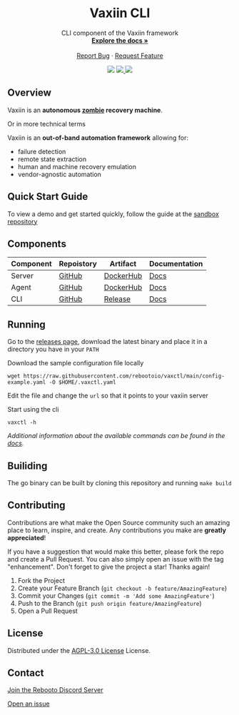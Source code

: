 <div id="top"></div>
<div align="center">
  <h1 align="center">Vaxiin CLI</h1>

  <p align="center">
    CLI component of the Vaxiin framework
    <br />
    <a href="https://docs.vaxiin.io"><strong>Explore the docs »</strong></a>
    <br />
    <br />
    <a href="https://github.com/rebootoio/vaxctl/issues/new?assignees=&labels=bug&template=bug_report.md&title=">Report Bug</a>
    ·
    <a href="https://github.com/rebootoio/vaxctl/issues/new?assignees=&labels=enhancement&template=feature_request.md&title=">Request Feature</a>
  </p>
    <a >
    <img src='https://img.shields.io/github/v/tag/rebootoio/vaxctl?style=for-the-badge'>
  </a>
  <a href='https://discord.gg/aEJ6qwcCGs'>
    <img src='https://img.shields.io/discord/813371439469297674?style=for-the-badge'>
  </a>
  <a href='https://github.com/rebootoio/vaxctl/blob/main/LICENSE'>
    <img src='https://img.shields.io/github/license/rebootoio/vaxctl?style=for-the-badge'>
  </a>
</div>

## Overview
Vaxiin is an **autonomous [zombie](https://docs.vaxiin.io/#wait-what-zombies) recovery machine**.

Or in more technical terms

Vaxiin is an **out-of-band automation framework** allowing for:  
- failure detection
- remote state extraction
- human and machine recovery emulation
- vendor-agnostic automation

## Quick Start Guide
To view a demo and get started quickly, follow the guide at the [sandbox repository](https://github.com/rebootoio/vaxiin-sandbox)


## Components
| Component | Repoistory | Artifact | Documentation |
|-----------|------------|----------|------|
| Server | [GitHub](https://github.com/rebootoio/vaxiin-server) | [DockerHub](https://hub.docker.com/repository/docker/rebooto/vaxiin-server) | [Docs](https://docs.vaxiin.io/configuration/server) |
| Agent | [GitHub](https://github.com/rebootoio/vaxiin-agent) | [DockerHub](https://hub.docker.com/repository/docker/rebooto/vaxiin-agent) | [Docs](https://docs.vaxiin.io/configuration/agent) |
| CLI | [GitHub](https://github.com/rebootoio/vaxctl)| [Release](https://github.com/rebootoio/vaxctl/releases) | [Docs](https://docs.vaxiin.io/configuration/cli) |

## Running
Go to the [releases page](https://github.com/rebootoio/vaxctl/releases), download the latest binary and place it in a directory you have in your `PATH`

Download the sample configuration file locally
```
wget https://raw.githubusercontent.com/rebootoio/vaxctl/main/config-example.yaml -O $HOME/.vaxctl.yaml
```
Edit the file and change the `url` so that it points to your vaxiin server

Start using the cli
```
vaxctl -h
```
_Additional information about the available commands can be found in the [docs](https://docs.vaxiin.io/cli-reference/overview)._

## Builiding
The go binary can be built by cloning this repository and running `make build`

## Contributing

Contributions are what make the Open Source community such an amazing place to learn, inspire, and create. Any contributions you make are **greatly appreciated**!

If you have a suggestion that would make this better, please fork the repo and create a Pull Request. You can also simply open an issue with the tag "enhancement".
Don't forget to give the project a star! Thanks again!

1. Fork the Project
2. Create your Feature Branch (`git checkout -b feature/AmazingFeature`)
3. Commit your Changes (`git commit -m 'Add some AmazingFeature'`)
4. Push to the Branch (`git push origin feature/AmazingFeature`)
5. Open a Pull Request


## License
Distributed under the [AGPL-3.0 License](https://github.com/rebootoio/vaxctl/blob/main/LICENSE) License.

## Contact
[Join the Rebooto Discord Server](https://discord.gg/aEJ6qwcCGs)

[Open an issue](https://github.com/rebootoio/vaxctl/issues)

